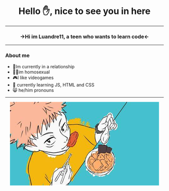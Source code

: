 <h1 align="center"> Hello ✋, nice to see you in here </h1>

<hr>
<h3 align="center"> <b> →Hi im Luandre11, a teen who wants to learn code← </b> </h3>
<hr>

 ### About me
- 🙂Im currently in a relationship 
- 🏳️‍🌈im homosexual
- 🎮I like videogames
- 🌱 currently learning JS, HTML and CSS
- 😸 he/him pronouns


<hr>
<p align="center">
   <img src="https://github.com/Luandre11/Luandre11/blob/main/images/ending_jujutsu.jpeg" alt="dumbImage">
</p>
